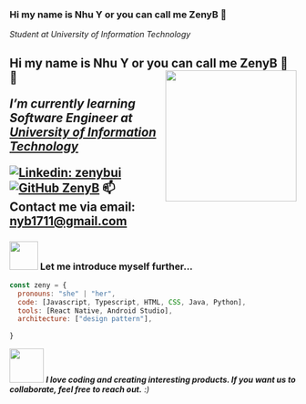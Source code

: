 ### Hi my name is Nhu Y or you can call me ZenyB 👋

*Student at University of Information Technology*

<h2>  Hi my name is Nhu Y or you can call me ZenyB 👋
<img align='right' src="https://encrypted-tbn0.gstatic.com/images?q=tbn:ANd9GcRis0wpxYPB9zNFqLAaWYAqvtnT1svEuhVMxUsxFWKoEg&s" width="230">
🌱 <p><em>I’m currently learning Software Engineer at <a href="https://www.uit.edu.vn/">University of Information Technology</a>
</em></p>

[![Linkedin: zenybui](https://img.shields.io/badge/-zenybui-blue?style=flat-square&logo=Linkedin&logoColor=white&link=https://www.linkedin.com/in/zenybui/)](https://www.linkedin.com/in/zenybui/)
[![GitHub ZenyB](https://img.shields.io/github/followers/nyb1711?label=follow&style=social)](https://github.com/ZenyB)
📫 Contact me via email: nyb1711@gmail.com

### <img src="https://media.giphy.com/media/VgCDAzcKvsR6OM0uWg/giphy.gif" width="50"> Let me introduce myself further...

```javascript
const zeny = {
  pronouns: "she" | "her",
  code: [Javascript, Typescript, HTML, CSS, Java, Python],
  tools: [React Native, Android Studio],
  architecture: ["design pattern"],
  
}
```

<img src="https://media.giphy.com/media/LnQjpWaON8nhr21vNW/giphy.gif" width="60"> <em><b>I love coding and creating interesting products. If you want us to collaborate, feel free to reach out.</b> :)</em>

<!--
**ZenyB/ZenyB** is a ✨ _special_ ✨ repository because its `README.md` (this file) appears on your GitHub profile.

Here are some ideas to get you started:

- 🔭 I’m currently working on ...
- 🌱 I’m currently learning ...
- 👯 I’m looking to collaborate on ...
- 🤔 I’m looking for help with ...
- 💬 Ask me about ...
- 📫 How to reach me: ...
- 😄 Pronouns: ...
- ⚡ Fun fact: ...
-->

